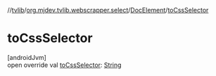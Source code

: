 //[tvlib](../../../index.md)/[org.mjdev.tvlib.webscrapper.select](../index.md)/[DocElement](index.md)/[toCssSelector](to-css-selector.md)

# toCssSelector

[androidJvm]\
open override val [toCssSelector](to-css-selector.md): [String](https://kotlinlang.org/api/latest/jvm/stdlib/kotlin/-string/index.html)
